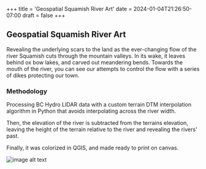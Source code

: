 +++
title = 'Geospatial Squamish River Art'
date = 2024-01-04T21:26:50-07:00
draft = false
+++

## Geospatial Squamish River Art

Revealing the underlying scars to the land as the ever-changing flow of the river Squamish cuts through the mountain valleys.
In its wake, it leaves behind ox bow lakes, and carved out meandering bends. 
Towards the mouth of the river, you can see our attempts to control the flow with a series of dikes protecting our town.

### Methodology

Processing BC Hydro LIDAR data with a custom terrain DTM interpolation algorithm in Python that avoids interpolating across the river width.

Then, the elevation of the river is subtracted from the terrains elevation, leaving the height of the terrain relative to the river and revealing the rivers' past.

Finally, it was colorized in QGIS, and made ready to print on canvas.

![image alt text](/portfolio/river.jpeg)
